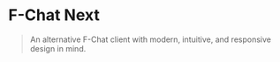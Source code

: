 # F-Chat Next
> An alternative F-Chat client with modern, intuitive, and responsive design in mind.

<!-- [Live Demo](http://kingdaro.github.io/fchat) -->

<!-- ## Note: Incomplete!
This client's not quite finished yet, but is in a usable state, so feel free to test for bugs and such.

If you do happen to find a bug, or if you have any suggestions, comments or concerns, [submit an issue for it](https://github.com/Kingdaro/fchat/issues), or note me at [Alexander Grapevine](https://www.f-list.net/c/alexander%20grapevine/) on F-List. -->
